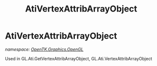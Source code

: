 ﻿---
title: AtiVertexAttribArrayObject
---

# AtiVertexAttribArrayObject
_namespace: [OpenTK.Graphics.OpenGL](N-OpenTK.Graphics.OpenGL.html)_

Used in GL.Ati.GetVertexAttribArrayObject, GL.Ati.VertexAttribArrayObject




